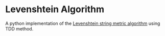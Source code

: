 # Levenshtein Algorithm
A python implementation of the [Levenshtein string metric algorithm][1] using
TDD method.

[1]: https://en.wikipedia.org/wiki/Levenshtein_distance
